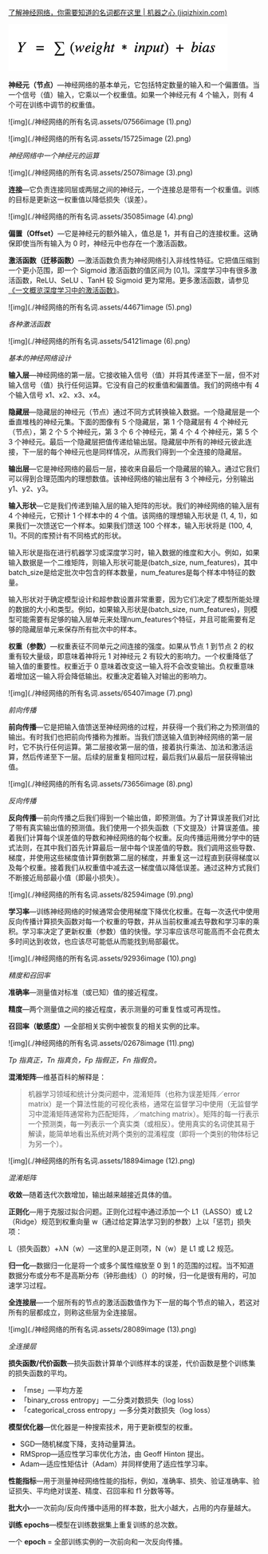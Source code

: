 

[了解神经网络，你需要知道的名词都在这里 | 机器之心 (jiqizhixin.com)](https://www.jiqizhixin.com/articles/2017-11-04-3)



![img](./神经网络的所有名词.assets/97760image.png)

**神经元（节点）**—神经网络的基本单元，它包括特定数量的输入和一个偏置值。当一个信号（值）输入，它乘以一个权重值。如果一个神经元有 4 个输入，则有 4 个可在训练中调节的权重值。

![img](./神经网络的所有名词.assets/07566image (1).png)

![img](./神经网络的所有名词.assets/15725image (2).png)



*神经网络中一个神经元的运算*



![img](./神经网络的所有名词.assets/25078image (3).png)

**连接**—它负责连接同层或两层之间的神经元，一个连接总是带有一个权重值。训练的目标是更新这一权重值以降低损失（误差）。

![img](./神经网络的所有名词.assets/35085image (4).png)



**偏置（Offset）**—它是神经元的额外输入，值总是 1，并有自己的连接权重。这确保即使当所有输入为 0 时，神经元中也存在一个激活函数。

**激活函数（迁移函数）**—激活函数负责为神经网络引入非线性特征。它把值压缩到一个更小范围，即一个 Sigmoid 激活函数的值区间为 [0,1]。深度学习中有很多激活函数，ReLU、SeLU 、TanH 较 Sigmoid 更为常用。更多激活函数，请参见[《一文概览深度学习中的激活函数》](https://www.jiqizhixin.com/articles/2017-11-02-26)。

![img](./神经网络的所有名词.assets/44671image (5).png)

*各种激活函数*



![img](./神经网络的所有名词.assets/54121image (6).png)

*基本的神经网络设计*

**输入层**—神经网络的第一层。它接收输入信号（值）并将其传递至下一层，但不对输入信号（值）执行任何运算。它没有自己的权重值和偏置值。我们的网络中有 4 个输入信号 x1、x2、x3、x4。

**隐藏层**—隐藏层的神经元（节点）通过不同方式转换输入数据。一个隐藏层是一个垂直堆栈的神经元集。下面的图像有 5 个隐藏层，第 1 个隐藏层有 4 个神经元（节点），第 2 个 5 个神经元，第 3 个 6 个神经元，第 4 个 4 个神经元，第 5 个 3 个神经元。最后一个隐藏层把值传递给输出层。隐藏层中所有的神经元彼此连接，下一层的每个神经元也是同样情况，从而我们得到一个全连接的隐藏层。

**输出层**—它是神经网络的最后一层，接收来自最后一个隐藏层的输入。通过它我们可以得到合理范围内的理想数值。该神经网络的输出层有 3 个神经元，分别输出 y1、y2、y3。

**输入形状**—它是我们传递到输入层的输入矩阵的形状。我们的神经网络的输入层有 4 个神经元，它预计 1 个样本中的 4 个值。该网络的理想输入形状是 (1, 4, 1)，如果我们一次馈送它一个样本。如果我们馈送 100 个样本，输入形状将是 (100, 4, 1)。不同的库预计有不同格式的形状。

输入形状是指在进行机器学习或深度学习时，输入数据的维度和大小。例如，如果输入数据是一个二维矩阵，则输入形状可能是(batch_size, num_features)，其中batch_size是给定批次中包含的样本数量，num_features是每个样本中特征的数量。

输入形状对于确定模型设计和超参数设置非常重要，因为它们决定了模型所能处理的数据的大小和类型。例如，如果输入形状是(batch_size, num_features)，则模型可能需要有足够的输入层单元来处理num_features个特征，并且可能需要有足够的隐藏层单元来保存所有批次中的样本。



**权重（参数）**—权重表征不同单元之间连接的强度。如果从节点 1 到节点 2 的权重有较大量级，即意味着神将元 1 对神经元 2 有较大的影响力。一个权重降低了输入值的重要性。权重近于 0 意味着改变这一输入将不会改变输出。负权重意味着增加这一输入将会降低输出。权重决定着输入对输出的影响力。

![img](./神经网络的所有名词.assets/65407image (7).png)

*前向传播*

**前向传播**—它是把输入值馈送至神经网络的过程，并获得一个我们称之为预测值的输出。有时我们也把前向传播称为推断。当我们馈送输入值到神经网络的第一层时，它不执行任何运算。第二层接收第一层的值，接着执行乘法、加法和激活运算，然后传递至下一层。后续的层重复相同过程，最后我们从最后一层获得输出值。



![img](./神经网络的所有名词.assets/73656image (8).png)

*反向传播*

**反向传播**—前向传播之后我们得到一个输出值，即预测值。为了计算误差我们对比了带有真实输出值的预测值。我们使用一个损失函数（下文提及）计算误差值。接着我们计算每个误差值的导数和神经网络的每个权重。反向传播运用微分学中的链式法则，在其中我们首先计算最后一层中每个误差值的导数。我们调用这些导数、梯度，并使用这些梯度值计算倒数第二层的梯度，并重复这一过程直到获得梯度以及每个权重。接着我们从权重值中减去这一梯度值以降低误差。通过这种方式我们不断接近局部最小值（即最小损失）。



![img](./神经网络的所有名词.assets/82594image (9).png)

**学习率**—训练神经网络的时候通常会使用梯度下降优化权重。在每一次迭代中使用反向传播计算损失函数对每一个权重的导数，并从当前权重减去导数和学习率的乘积。学习率决定了更新权重（参数）值的快慢。学习率应该尽可能高而不会花费太多时间达到收敛，也应该尽可能低从而能找到局部最优。



![img](./神经网络的所有名词.assets/92936image (10).png)

*精度和召回率*

**准确率**—测量值对标准（或已知）值的接近程度。

**精度**—两个测量值之间的接近程度，表示测量的可重复性或可再现性。

**召回率（敏感度）**—全部相关实例中被恢复的相关实例的比率。

![img](./神经网络的所有名词.assets/02678image (11).png)

*Tp 指真正，Tn 指真负，Fp 指假正，Fn 指假负。*

**混淆矩阵**—维基百科的解释是：

> 机器学习领域和统计分类问题中，混淆矩阵（也称为误差矩阵／error matrix）是一个算法性能的可视化表格，通常在监督学习中使用（无监督学习中混淆矩阵通常称为匹配矩阵，／matching matrix）。矩阵的每一行表示一个预测类，每一列表示一个真实类（或相反）。使用真实的名词使其易于解读，能简单地看出系统对两个类别的混淆程度（即将一个类别的物体标记为另一个）。

![img](./神经网络的所有名词.assets/18894image (12).png)

*混淆矩阵*

**收敛**—随着迭代次数增加，输出越来越接近具体的值。

**正则化**—用于克服过拟合问题。正则化过程中通过添加一个 L1（LASSO）或 L2（Ridge）规范到权重向量 w（通过给定算法学习到的参数）上以「惩罚」损失项：

L（损失函数）+λN（w）—这里的λ是正则项，N（w）是 L1 或 L2 规范。

**归一化**—数据归一化是将一个或多个属性缩放至 0 到 1 的范围的过程。当不知道数据分布或分布不是高斯分布（钟形曲线）（）的时候，归一化是很有用的，可加速学习过程。

**全连接层**—一个层所有的节点的激活函数值作为下一层的每个节点的输入，若这对所有的层都成立，则称这些层为全连接层。

![img](./神经网络的所有名词.assets/28089image (13).png)

*全连接层*

**损失函数/代价函数**—损失函数计算单个训练样本的误差，代价函数是整个训练集的损失函数的平均。

- 「mse」—平均方差
- 「binary_cross entropy」—二分类对数损失（log loss）
- 「categorical_cross entropy」—多分类对数损失（log loss）

**模型优化器**—优化器是一种搜索技术，用于更新模型的权重。

- SGD—随机梯度下降，支持动量算法。
- RMSprop—适应性学习率优化方法，由 Geoff Hinton 提出。
- Adam—适应性矩估计（Adam）并同样使用了适应性学习率。

**性能指标**—用于测量神经网络性能的指标，例如，准确率、损失、验证准确率、验证损失、平均绝对误差、精度、召回率和 f1 分数等等。

**批大小**—一次前向/反向传播中适用的样本数，批大小越大，占用的内存量越大。

**训练 epochs**—模型在训练数据集上重复训练的总次数。

一个 **epoch** = 全部训练实例的一次前向和一次反向传播。